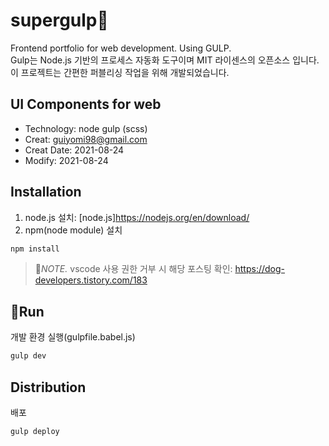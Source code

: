 # supergulp:dolphin:
Frontend portfolio for web development. Using GULP.   
Gulp는 Node.js 기반의 프로세스 자동화 도구이며 MIT 라이센스의 오픈소스 입니다.   
이 프로젝트는 간편한 퍼블리싱 작업을 위해 개발되었습니다.

## UI Components for web
- Technology: node gulp (scss)
- Creat: guiyomi98@gmail.com
- Creat Date: 2021-08-24
- Modify: 2021-08-24

## Installation
1. node.js 설치: [node.js]https://nodejs.org/en/download/
2. npm(node module) 설치
``` js
npm install
```
> :blossom:*NOTE.* vscode 사용 권한 거부 시 해당 포스팅 확인: https://dog-developers.tistory.com/183

## :rocket:Run
개발 환경 실행(gulpfile.babel.js)
``` js
gulp dev
```
## Distribution
배포
``` js
gulp deploy
```

